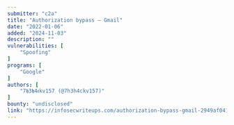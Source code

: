 ```yaml
---
submitter: "c2a"
title: "Authorization bypass — Gmail"
date: "2022-01-06"
added: "2024-11-03"
description: ""
vulnerabilities: [
    "Spoofing"
]
programs: [
    "Google"
]
authors: [
    "7𝖍3𝖍4𝖈kv157 (@7h3h4ckv157)"
]
bounty: "undisclosed"
link: "https://infosecwriteups.com/authorization-bypass-gmail-2949af041fb"
---
```





